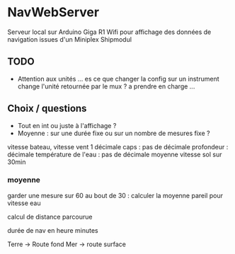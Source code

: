 # NavWebServer
Serveur local sur Arduino Giga R1 Wifi pour affichage des données de navigation issues d'un Miniplex Shipmodul



## TODO

- Attention aux unités ... es ce que changer la config sur un instrument change l'unité retournée par le mux ? a prendre en charge ...



## Choix / questions
- Tout en int ou juste à l'affichage ?
- Moyenne : sur une durée fixe ou sur un nombre de mesures fixe ?


vitesse bateau, vitesse vent 1 décimale
caps : pas de décimale
profondeur : décimale
température de l'eau : pas de décimale
moyenne vitesse sol sur 30min



### moyenne

garder une mesure sur 60
au bout de 30 : calculer la moyenne
pareil pour vitesse eau




calcul de distance parcourue



durée de nav en heure minutes


Terre -> Route fond
Mer -> route surface